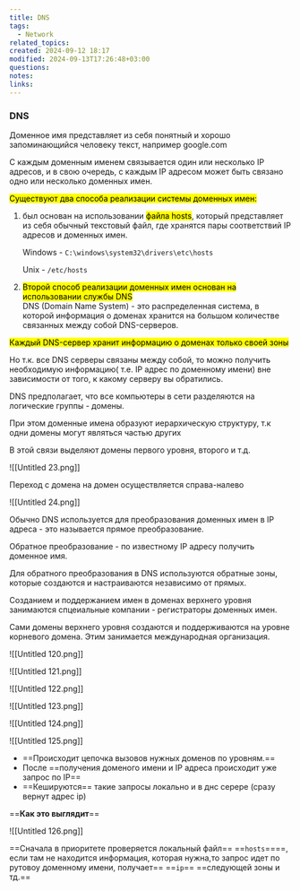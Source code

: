 ```yaml
---
title: DNS
tags:
  - Network
related_topics: 
created: 2024-09-12 18:17
modified: 2024-09-13T17:26:48+03:00
questions: 
notes: 
links: 
---
```

### DNS

Доменное имя представляет из себя понятный и хорошо запоминающийся человеку текст, например google.com

С каждым доменным именем связывается один или несколько IP адресов, и в свою очередь, с каждым IP адресом может быть связано одно или несколько доменных имен.

<mark class="hltr-yellow">Cуществуют два способа реализации системы доменных имен:</mark>

1. был основан на использовании <mark class="hltr-purple">файла hosts</mark>, который представляет из себя обычный текстовый файл, где хранятся пары соответствий IP адресов и доменных имен.
    
    Windows - `C:\windows\system32\drivers\etc\hosts`
    
    Unix - `/etc/hosts`
    
2. <mark class="hltr-green2">Второй способ реализации доменных имен основан на использовании службы DNS</mark>  
    DNS (Domain Name System) - это распределенная система, в которой информация о доменах хранится на большом количестве связанных между собой DNS-серверов.  
    

<mark class="hltr-yellow">Каждый DNS-сервер хранит информацию о доменах только своей зоны</mark>

Но т.к. все DNS серверы связаны между собой, то можно получить необходимую информацию( т.е. IP адрес по доменному имени) вне зависимости от того, к какому серверу вы обратились.

DNS предполагает, что все компьютеры в сети разделяются на логические группы - домены.

При этом доменные имена образуют иерархическую структуру, т.к одни домены могут являться частью других

В этой связи выделяют домены первого уровня, второго и т.д.

![[Untitled 23.png]]

Переход с домена на домен осуществляется справа-налево

![[Untitled 24.png]]

Обычно DNS используется для преобразования доменных имен в IP адреса - это называется прямое преобразование.

Обратное преобразование - по известному IP адресу получить доменное имя.

Для обратного преобразования в DNS используются обратные зоны, которые создаются и настраиваются независимо от прямых.

Созданием и поддержанием имен в доменах верхнего уровня занимаются спцеиальные компании - регистраторы доменных имен.

Сами домены верхнего уровня создаются и поддерживаются на уровне корневого домена. Этим занимается международная организация.



![[Untitled 120.png]]

![[Untitled 121.png]]

![[Untitled 122.png]]

![[Untitled 123.png]]

![[Untitled 124.png]]

![[Untitled 125.png]]

- ==Происходит цепочка вызовов нужных доменов по уровням.==
- После ==получения доменого имени и IP адреса происходит уже запрос по IP==
- ==Кешируются== такие запросы локально и в днс серере (сразу вернут адрес ip)

==**Как это выглядит**==

![[Untitled 126.png]]

==Сначала в приоритете проверяется локальный файл== ==`hosts`====, если там не находится информация, которая нужна,то запрос идет по рутовоу доменному имени, получает== ==`ip`== ==следующей зоны и тд.==
